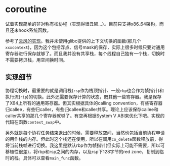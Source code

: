 # coroutine

试着实现简单的非对称有栈协程（实现得很丑陋...）。目前只支持x86_64架构，而且还未hook系统函数。

参考了[云风的实现](https://github.com/cloudwu/coroutine/)。我并未使用glibc提供的上下文切换的函数(那几个`xxxcontext`)，因为这个包括浮点、信号mask的保存，实际上很多时候只要对通用寄存器进行保存就够了。而且我并没有共享栈，每个线程自己独有一个栈，切换时不需要拷贝栈，用空间换时间。

## 实现细节

协程切换时，最重要的就是调用栈(`rsp`作为栈顶指针、一般`rbp`也会作为帧指针)和执行流(`rip`)的切换。此外还需要保存计算的状态，既其他一些寄存器。我是保存了X64上所有的通用寄存器。但其实根据具体的calling convention，有些寄存器归callee，有些归caller，有些归callee和caller共享。理论上应该保存callee和caller共享的那几个寄存器就够了。有空再根据System V ABI来优化下吧。实现的代码在函数`context_swap`中。

另外就是每个协程任务结束退出的时候，需要释放空间，当然也包括当前协程申请的用作栈的内存。但此时这个栈还在使用，所以在调用`co_delete`函数释放前，得将当前栈帧进行切换。我这里是默认rbp作为帧指针(但实际上可能不需要，所以可移植性很差)，将rbp和rsp之间的内存，以及rsp下128字节的red zone，复制到临时的栈。具体可以查看`main_func`函数。
